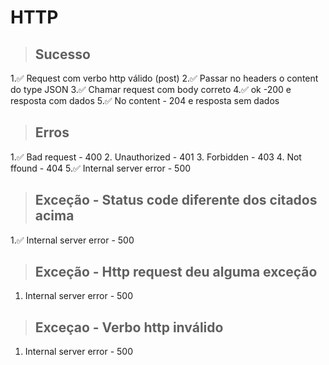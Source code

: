 # HTTP

> ## Sucesso
1.✅ Request com verbo http válido (post)
2.✅ Passar no headers o content do type JSON
3.✅ Chamar request com body correto
4.✅ ok -200 e resposta com dados
5.✅ No content - 204 e resposta sem dados

> ## Erros
1.✅ Bad request - 400
2. Unauthorized - 401
3. Forbidden - 403
4. Not ffound - 404
5.✅ Internal server error - 500

> ## Exceção - Status code diferente dos citados acima
1.✅ Internal server error - 500

> ## Exceção - Http request deu alguma exceção
1. Internal server error - 500

> ## Exceçao - Verbo http inválido
1. Internal server error - 500